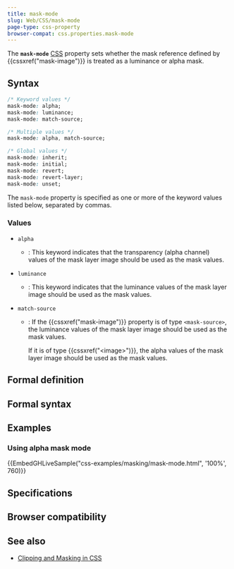 ```yaml
---
title: mask-mode
slug: Web/CSS/mask-mode
page-type: css-property
browser-compat: css.properties.mask-mode
---
```




The **`mask-mode`** [CSS](/Web/CSS) property sets whether the mask reference defined by {{cssxref("mask-image")}} is treated as a luminance or alpha mask.

## Syntax

```css
/* Keyword values */
mask-mode: alpha;
mask-mode: luminance;
mask-mode: match-source;

/* Multiple values */
mask-mode: alpha, match-source;

/* Global values */
mask-mode: inherit;
mask-mode: initial;
mask-mode: revert;
mask-mode: revert-layer;
mask-mode: unset;
```

The `mask-mode` property is specified as one or more of the keyword values listed below, separated by commas.

### Values

- `alpha`
  - : This keyword indicates that the transparency (alpha channel) values of the mask layer image should be used as the mask values.
- `luminance`
  - : This keyword indicates that the luminance values of the mask layer image should be used as the mask values.
- `match-source`

  - : If the {{cssxref("mask-image")}} property is of type `<mask-source>`, the luminance values of the mask layer image should be used as the mask values.

    If it is of type {{cssxref("&lt;image&gt;")}}, the alpha values of the mask layer image should be used as the mask values.

## Formal definition



## Formal syntax



## Examples

### Using alpha mask mode

{{EmbedGHLiveSample("css-examples/masking/mask-mode.html", '100%', 760)}}

## Specifications



## Browser compatibility



## See also

- [Clipping and Masking in CSS](https://css-tricks.com/clipping-masking-css/)
